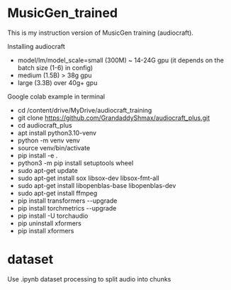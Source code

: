 # MusicGen_trained
This is my instruction version of MusicGen  training (audiocraft).

Installing audiocraft

- model/lm/model_scale=small (300M) ~ 14-24G gpu (it depends on the batch size (1-6) in config)
- medium (1.5B) > 38g gpu
- large (3.3B) over 40g+ gpu

Google colab example in terminal

- cd /content/drive/MyDrive/audiocraft_training
- git clone https://github.com/GrandaddyShmax/audiocraft_plus.git
- cd audiocraft_plus
- apt install python3.10-venv
- python -m venv venv
- source venv/bin/activate
- pip install -e .
- python3 -m pip install setuptools wheel
- sudo apt-get update
- sudo apt-get install sox libsox-dev libsox-fmt-all
- sudo apt-get install libopenblas-base libopenblas-dev
- sudo apt-get install ffmpeg
- pip install transformers --upgrade
- pip install  torchmetrics --upgrade
- pip install -U torchaudio
- pip uninstall xformers
- pip install xformers

# dataset
Use .ipynb dataset processing to split audio into chunks
